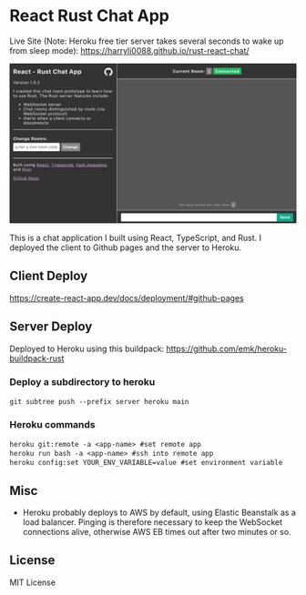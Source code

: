 # React Rust Chat App

Live Site (Note: Heroku free tier server takes several seconds to wake up from sleep mode): https://harryli0088.github.io/rust-react-chat/

![Screenshot](/client/public/screenshot.png)

This is a chat application I built using React, TypeScript, and Rust. I deployed the client to Github pages and the server to Heroku.

## Client Deploy
https://create-react-app.dev/docs/deployment/#github-pages

## Server Deploy
Deployed to Heroku using this buildpack: https://github.com/emk/heroku-buildpack-rust

### Deploy a subdirectory to heroku
```
git subtree push --prefix server heroku main
```

### Heroku commands
```
heroku git:remote -a <app-name> #set remote app
heroku run bash -a <app-name> #ssh into remote app
heroku config:set YOUR_ENV_VARIABLE=value #set environment variable
```

## Misc
- Heroku probably deploys to AWS by default, using Elastic Beanstalk as a load balancer. Pinging is therefore necessary to keep the WebSocket connections alive, otherwise AWS EB times out after two minutes or so.

## License
MIT License

